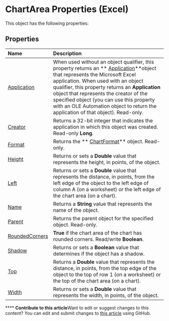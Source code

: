 
# ChartArea Properties (Excel)
This object has the following properties:

## Properties



|**Name**|**Description**|
|:-----|:-----|
| [Application](ab66a8b2-80f4-70d5-bc37-e7d088d4ef2f.md)|When used without an object qualifier, this property returns an  ** [Application](19b73597-5cf9-4f56-8227-b5211f657f6f.md)**object that represents the Microsoft Excel application. When used with an object qualifier, this property returns an  **Application** object that represents the creator of the specified object (you can use this property with an OLE Automation object to return the application of that object). Read-only.|
| [Creator](430863d6-d88f-06a3-f979-6f48d2c551f4.md)|Returns a 32-bit integer that indicates the application in which this object was created. Read-only  **Long**.|
| [Format](619c67b5-0d7d-c37c-c585-1d569b2144ef.md)|Returns the  ** [ChartFormat](edac71b7-ed38-6658-2cbf-6493dc1ad3ed.md)** object. Read-only.|
| [Height](221e00e3-c089-cd86-69fe-73df7d41d6e8.md)|Returns or sets a  **Double** value that represents the height, in points, of the object.|
| [Left](3bbdcecf-86a8-b7ab-b2c6-7c520d1d5d42.md)|Returns or sets a  **Double** value that represents the distance, in points, from the left edge of the object to the left edge of column A (on a worksheet) or the left edge of the chart area (on a chart).|
| [Name](5b540298-caa1-f1f7-5ddd-53569ec31458.md)|Returns a  **String** value that represents the name of the object.|
| [Parent](61b456e7-7bba-2b71-4681-7e548248a512.md)|Returns the parent object for the specified object. Read-only.|
| [RoundedCorners](1e9ef356-44e6-480b-bc60-a1263fd2ee90.md)| **True** if the chart area of the chart has rounded corners. Read/write **Boolean**.|
| [Shadow](062af1a6-298c-fd5b-0aa5-2e224127ef11.md)|Returns or sets a  **Boolean** value that determines if the object has a shadow.|
| [Top](2bca96fd-af61-2253-9acc-3c5567146477.md)|Returns a  **Double** value that represents the distance, in points, from the top edge of the object to the top of row 1 (on a worksheet) or the top of the chart area (on a chart).|
| [Width](6d06d1d1-8a98-3a57-e363-c918db157986.md)|Returns or sets a  **Double** value that represents the width, in points, of the object.|

****   **Contribute to this article**Want to edit or suggest changes to this content? You can edit and submit changes to  [this article](https://github.com/jhershey00/VBA_Excel_Test/OpenXMLCon/articles/0913e7d8-f26a-4527-84ae-1d0bb47227dc.md) using GitHub.


